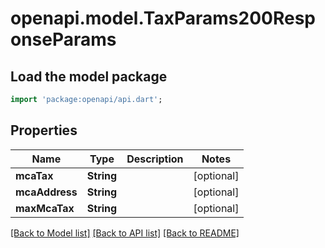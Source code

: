 # openapi.model.TaxParams200ResponseParams

## Load the model package
```dart
import 'package:openapi/api.dart';
```

## Properties
Name | Type | Description | Notes
------------ | ------------- | ------------- | -------------
**mcaTax** | **String** |  | [optional] 
**mcaAddress** | **String** |  | [optional] 
**maxMcaTax** | **String** |  | [optional] 

[[Back to Model list]](../README.md#documentation-for-models) [[Back to API list]](../README.md#documentation-for-api-endpoints) [[Back to README]](../README.md)


